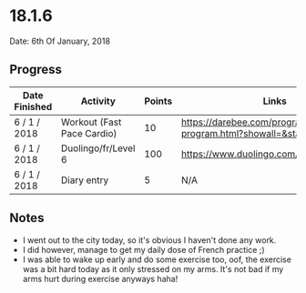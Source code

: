 # 18.1.6

Date: 6th Of January, 2018

## Progress

| Date Finished | Activity | Points | Links |
| ------------- | -------- | ------ | ----- |
| 6 / 1 / 2018 | Workout (Fast Pace Cardio) | 10 | https://darebee.com/programs/foundation-program.html?showall=&start=9 |
| 6 / 1 / 2018 | Duolingo/fr/Level 6 | 100 | https://www.duolingo.com/skill/fr |
| 6 / 1 / 2018 | Diary entry | 5 | N/A |

## Notes
- I went out to the city today, so it's obvious I haven't done any work. 
- I did however, manage to get my daily dose of French practice ;) 
- I was able to wake up early and do some exercise too, oof, the exercise was a bit hard today as it only stressed on my arms. It's not bad if my arms hurt during exercise anyways haha!
